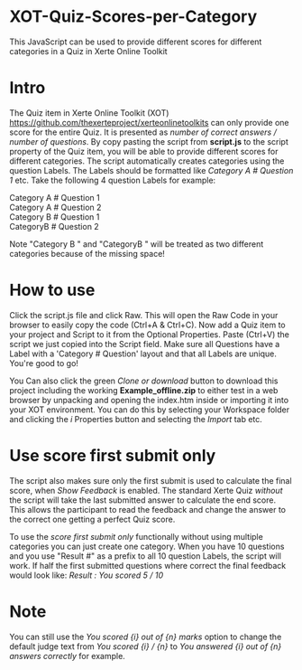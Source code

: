 # XOT-Quiz-Scores-per-Category
This JavaScript can be used to provide different scores for different categories in a Quiz in Xerte Online Toolkit

# Intro
The Quiz item in Xerte Online Toolkit (XOT) https://github.com/thexerteproject/xerteonlinetoolkits can only provide one score for the entire Quiz. It is presented as *number of correct answers / number of questions*. By copy pasting the script from **script.js** to the script property of the Quiz item, you will be able to provide different scores for different categories. The script automatically creates categories using the question Labels. The Labels should be formatted like *Category A # Question 1* etc. Take the following 4 question Labels for example:

Category A # Question 1<BR>
Category A # Question 2<BR>
Category B # Question 1<BR>
CategoryB # Question 2<BR>

Note "Category B " and "CategoryB " will be treated as two different categories because of the missing space!

# How to use
Click the script.js file and click Raw. This will open the Raw Code in your browser to easily copy the code (Ctrl+A & Ctrl+C). Now add a Quiz item to your project and Script to it from the Optional Properties. Paste (Ctrl+V) the script we just copied into the Script field. Make sure all Questions have a Label with a 'Category # Question' layout and that all Labels are unique. You're good to go!

You Can also click the green *Clone or download* button to download this project including the working **Example_offline.zip** to either test in a web browser by unpacking and opening the index.htm inside or importing it into your XOT environment. You can do this by selecting your Workspace folder and clicking the *i* Properties button and selecting the *Import* tab etc.

# Use score first submit only
The script also makes sure only the first submit is used to calculate the final score, when *Show Feedback* is enabled. The standard Xerte Quiz *without* the script will take the last submitted answer to calculate the end score. This allows the participant to read the feedback and change the answer to the correct one getting a perfect Quiz score.

To use the *score first submit only* functionally without using multiple categories you can just create one category. When you have 10 questions and you use "Result #" as a prefix to all 10 question Labels, the script will work. If half the first submitted questions where correct the final feedback would look like: *Result : You scored 5 / 10*

# Note
You can still use the *You scored {i} out of {n} marks* option to change the default judge text from *You scored {i} / {n}* to *You answered {i} out of {n} answers correctly* for example.
 
